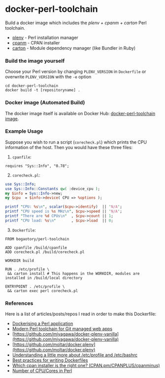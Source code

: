 # docker-perl-toolchain
Build a docker image which includes the *plenv + cpanm + carton* Perl toolchain.
 - [plenv](https://github.com/tokuhirom/plenv) - Perl installation manager
 - [cpanm](https://github.com/miyagawa/cpanminus) - CPAN installer
 - [carton](https://metacpan.org/pod/Carton) - Module dependency manager (like Bundler in Ruby)

### Build the image yourself
Choose your Perl version by changing `PLENV_VERSION` in `Dockerfile` or overwrite `PLENV_VERSION` with the `-e` option
```
cd docker-perl-toolchain
docker build -t [repositoryname] .
```

### Docker image (Automated Build)
The docker image itself is available on Docker Hub:
[docker-perl-toolchain image](https://hub.docker.com/r/bogaotory/docker-perl-toolchain/).

### Example Usage
Suppose you wish to run a script (`corecheck.pl`) which prints the CPU information of the host. Then you would have these three files:

1. `cpanfile`:
 ```
 requires "Sys::Info", "0.78";
 ```

2. `corecheck.pl`:
 ```perl
 use Sys::Info;
 use Sys::Info::Constants qw( :device_cpu );
 my $info = Sys::Info->new;
 my $cpu  = $info->device( CPU => %options );
 
 printf "CPU: %s\n", scalar($cpu->identify)  || 'N/A';
 printf "CPU speed is %s MHz\n", $cpu->speed || 'N/A';
 printf "There are %d CPUs\n"  , $cpu->count || 1;
 printf "CPU load: %s\n"       , $cpu->load  || 0;
 ```

3. `Dockerfile`:
 ```
 FROM bogaotory/perl-toolchain
 
 ADD cpanfile /build/cpanfile
 ADD corecheck.pl /build/corecheck.pl
 
 WORKDIR build
 
 RUN . /etc/profile \
  && carton install # This happens in the WORKDIR, modules are installed in /build/local directory
 
 ENTRYPOINT . /etc/profile \
  && carton exec perl corecheck.pl
 ```

### References
Here is a list of articles/posts/repos I read in order to make this Dockerfile:
 - [Dockerising a Perl application](https://robn.io/docker-perl/)
 - [Modern Perl toolchain for Git managed web apps](http://kappataumu.com/articles/modern-perl-toolchain-for-web-apps.html)
 - [https://github.com/miyagawa/docker-plenv-vanilla](https://github.com/miyagawa/docker-plenv-vanilla)
 - [https://github.com/moltar/docker.plenv](https://github.com/moltar/docker.plenv)
 - [Understanding a little more about /etc/profile and /etc/bashrc](http://bencane.com/2013/09/16/understanding-a-little-more-about-etcprofile-and-etcbashrc/)
 - [Best practices for writing Dockerfiles](https://docs.docker.com/engine/articles/dockerfile_best-practices/)
 - [Which cpan installer is the right one? (CPAN.pm/CPANPLUS/cpanminus)](http://stackoverflow.com/questions/5861292/which-cpan-installer-is-the-right-one-cpan-pm-cpanplus-cpanminus)
 - [Number of CPU/Cores in Perl](http://stackoverflow.com/questions/18360374/number-of-cpu-cores-in-perl)
